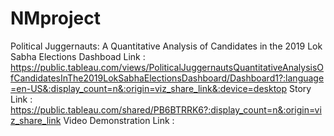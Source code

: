 # NMproject
Political Juggernauts: A Quantitative Analysis of Candidates in the 2019 Lok Sabha Elections
Dashboad Link : https://public.tableau.com/views/PoliticalJuggernautsQuantitativeAnalysisOfCandidatesInThe2019LokSabhaElectionsDashboard/Dashboard1?:language=en-US&:display_count=n&:origin=viz_share_link&:device=desktop
Story Link : https://public.tableau.com/shared/PB6BTRRK6?:display_count=n&:origin=viz_share_link
Video Demonstration Link : 
